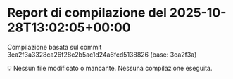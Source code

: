 # Report di compilazione del 2025-10-28T13:02:05+00:00

Compilazione basata sul commit 3ea2f3a3328ca26f28e2b5ac1d24a6fcd5138826 (base: 3ea2f3a)

💡 Nessun file modificato o mancante. Nessuna compilazione eseguita.
